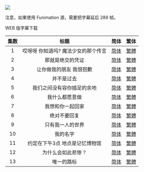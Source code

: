 ![](https://i.loli.net/2020/01/07/SyA6CmUgXOxnG1B.png)



注意，如果使用 Funimation 源，需要把字幕延后 289 帧。

WEB 版字幕下载

| 集数 |                 标题                  |                             简体                             |                             繁体                             |
| :--: | :-----------------------------------: | :----------------------------------------------------------: | :----------------------------------------------------------: |
|  1   | 哎呀呀  你知道吗?  魔法少女的那个传言 | [简体](https://raw.githubusercontent.com/tastysugar/SweetSub/master/Magia%20Record/%5BSweetSub%26EnkanRec%5D%20Magia%20Record%20-%2001.chs.ass) | [繁體](https://raw.githubusercontent.com/tastysugar/SweetSub/master/Magia%20Record/%5BSweetSub%26EnkanRec%5D%20Magia%20Record%20-%2001.cht.ass) |
|  2   |           那就是绝交的凭证            | [简体](https://raw.githubusercontent.com/tastysugar/SweetSub/master/Magia%20Record/%5BSweetSub%26EnkanRec%5D%20Magia%20Record%20-%2002.chs.ass) | [繁體](https://raw.githubusercontent.com/tastysugar/SweetSub/master/Magia%20Record/%5BSweetSub%26EnkanRec%5D%20Magia%20Record%20-%2002.cht.ass) |
|  3   |       让你做我的朋友  我很抱歉        | [简体](https://raw.githubusercontent.com/tastysugar/SweetSub/master/Magia%20Record/%5BSweetSub%26EnkanRec%5D%20Magia%20Record%20-%2003.chs.ass) | [繁體](https://raw.githubusercontent.com/tastysugar/SweetSub/master/Magia%20Record/%5BSweetSub%26EnkanRec%5D%20Magia%20Record%20-%2003.cht.ass) |
|  4   |              并不是过去               | [简体](https://raw.githubusercontent.com/tastysugar/SweetSub/master/Magia%20Record/%5BSweetSub%26EnkanRec%5D%20Magia%20Record%20-%2004.chs.ass) | [繁體](https://raw.githubusercontent.com/tastysugar/SweetSub/master/Magia%20Record/%5BSweetSub%26EnkanRec%5D%20Magia%20Record%20-%2004.cht.ass) |
|  5   |      我们之间没有容你插足的余地       | [简体](https://raw.githubusercontent.com/tastysugar/SweetSub/master/Magia%20Record/%5BSweetSub%26EnkanRec%5D%20Magia%20Record%20-%2005.chs.ass) | [繁體](https://raw.githubusercontent.com/tastysugar/SweetSub/master/Magia%20Record/%5BSweetSub%26EnkanRec%5D%20Magia%20Record%20-%2005.cht.ass) |
|  6   |            我什么都愿意做             | [简体](https://raw.githubusercontent.com/tastysugar/SweetSub/master/Magia%20Record/%5BSweetSub%26EnkanRec%5D%20Magia%20Record%20-%2006.chs.ass) | [繁體](https://raw.githubusercontent.com/tastysugar/SweetSub/master/Magia%20Record/%5BSweetSub%26EnkanRec%5D%20Magia%20Record%20-%2006.cht.ass) |
|  7   |           我想和你一起回家            | [简体](https://raw.githubusercontent.com/tastysugar/SweetSub/master/Magia%20Record/%5BSweetSub%26EnkanRec%5D%20Magia%20Record%20-%2007.chs.ass) | [繁體](https://raw.githubusercontent.com/tastysugar/SweetSub/master/Magia%20Record/%5BSweetSub%26EnkanRec%5D%20Magia%20Record%20-%2007.cht.ass) |
|  8   |             绝对不要回复              | [简体](https://raw.githubusercontent.com/tastysugar/SweetSub/master/Magia%20Record/%5BSweetSub%26EnkanRec%5D%20Magia%20Record%20-%2008.chs.ass) | [繁體](https://raw.githubusercontent.com/tastysugar/SweetSub/master/Magia%20Record/%5BSweetSub%26EnkanRec%5D%20Magia%20Record%20-%2008.cht.ass) |
|  9   |           只有我一人的世界            | [简体](https://raw.githubusercontent.com/tastysugar/SweetSub/master/Magia%20Record/%5BSweetSub%26EnkanRec%5D%20Magia%20Record%20-%2009.chs.ass) | [繁體](https://raw.githubusercontent.com/tastysugar/SweetSub/master/Magia%20Record/%5BSweetSub%26EnkanRec%5D%20Magia%20Record%20-%2009.cht.ass) |
|  10  |               我的名字                | [简体](https://raw.githubusercontent.com/tastysugar/SweetSub/master/Magia%20Record/%5BSweetSub%26EnkanRec%5D%20Magia%20Record%20-%2010.chs.ass) | [繁體](https://raw.githubusercontent.com/tastysugar/SweetSub/master/Magia%20Record/%5BSweetSub%26EnkanRec%5D%20Magia%20Record%20-%2010.cht.ass) |
|  11  |    约定在下午3点  地点是记忆博物馆    | [简体](https://raw.githubusercontent.com/tastysugar/SweetSub/master/Magia%20Record/%5BSweetSub%26EnkanRec%5D%20Magia%20Record%20-%2011.chs.ass) | [繁體](https://raw.githubusercontent.com/tastysugar/SweetSub/master/Magia%20Record/%5BSweetSub%26EnkanRec%5D%20Magia%20Record%20-%2011.cht.ass) |
|  12  |          为什么会如此悲惨？           | [简体](https://raw.githubusercontent.com/tastysugar/SweetSub/master/Magia%20Record/%5BSweetSub%26EnkanRec%5D%20Magia%20Record%20-%2012.chs.ass) | [繁體](https://raw.githubusercontent.com/tastysugar/SweetSub/master/Magia%20Record/%5BSweetSub%26EnkanRec%5D%20Magia%20Record%20-%2012.cht.ass) |
|  13  |              唯一的路标               | [简体](https://raw.githubusercontent.com/tastysugar/SweetSub/master/Magia%20Record/%5BSweetSub%26EnkanRec%5D%20Magia%20Record%20-%2013.chs.ass) | [繁體](https://raw.githubusercontent.com/tastysugar/SweetSub/master/Magia%20Record/%5BSweetSub%26EnkanRec%5D%20Magia%20Record%20-%2013.cht.ass) |
